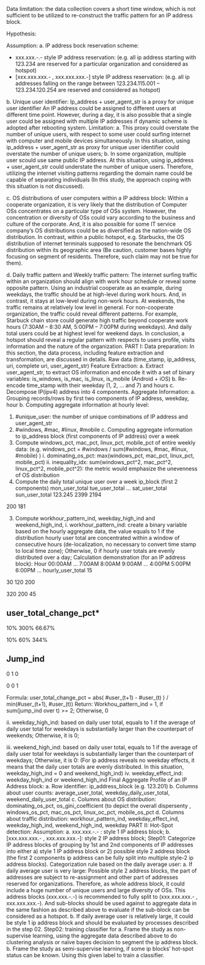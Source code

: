 Data limitation: the data collection covers a short time window, which is not sufficient to be utilized to re-construct the traffic pattern for an IP address block.

Hypothesis:


Assumption: 
a. IP address bock reservation scheme:
 * xxx.xxx.-.- style IP address reservation: (e.g. all ip address starting with 123.234 are reserved for a particular organization and considered as hotspot)
 * [xxx.xxx.xxx.-  , xxx.xxx.xxx.-] style IP address reservation: (e.g. all ip addresses falling on the range between 123.234.115.001 – 123.234.120.254 are reserved and considered as hotspot) 

b. Unique user identifier: 
Ip_address + user_agent_str is a proxy for unique user identifier
An IP address could be assigned to different users at different time point. However, during a day, it is also possible that a single user could be assigned with multiple IP addresses if dynamic scheme is adopted after rebooting system.
Limitation: 
a. This proxy could overstate the number of unique users, with respect to some user could surfing internet with computer and mobile devices simultaneously. In this situation, using ip_address + user_agent_str as proxy for unique user identifier could overstate the number of unique users;
b. In some organization, multiple user scould use same public IP address. At this situation, using ip_address + user_agent_str could understate the number of unique users. Therefore, utilizing the internet visiting patterns regarding the domain name could be capable of separating individuals (In this study, the approach coping with this situation is not discussed).  

c. OS distributions of user computers within a IP address block:
Within a cooperate organization, it is very likely that the distribution of Computer OSs concentrates on a particular type of OSs system. However, the concentration or diversity of OSs could vary according to the business and culture of the corporate. And, it is also possible for some IT service company’s OS distributions could be as diversified as the nation-wide OS distribution. In contrast, within a public hotspot, e.g. Starbucks, the OS distribution of internet terminals supposed to resonate the benchmark OS distribution within its geographic area (Be caution, customer bases highly focusing on segment of residents. Therefore, such claim may not be true for them).

d. Daily traffic pattern and Weekly traffic pattern:
The internet surfing traffic within an organization should align with work hour schedule or reveal some opposite pattern. Using an industrial cooperate as an example, during weekdays, the traffic should be at high-level during work hours. And, in contrast, it stays at low-level during non-work hours. At weekends, the traffic remains at relatively low level in general. For non-cooperate organization, the traffic could reveal different patterns. For example, Starbuck chain store could generate high traffic beyond cooperate work hours (7:30AM – 8:30 AM, 5:00PM – 7:00PM during weekdays). And daily total users could be at highest level for weekend days. 
In conclusion, a hotspot should reveal a regular pattern with respects to users profile, visits information and the nature of the organization.
PART I: Data preparation:
In this section, the data process, including feature extraction and transformation, are discussed in details.
Raw data (time_stamp, ip_address, uri, complete uri, user_agent_str)
Feature Extraction:
a. Extract user_agent_str, to extract OS information and encode it with a set of binary variables: is_windows, is_mac, is_linux, is_mobile (Android + iOS)
b. Re-encode time_stamp with their weekday (1, 2, … and 7) and hours
c. Decompose IP(ipv4) address into 4 components.
Aggregate Information:
a. Grouping records/rows by first two components of IP address, weekday, hour
b. Computing aggregate information at hourly level:
1) #unique_user: the number of unique combinations of IP address and user_agent_str
2) #windows, #mac, #linux, #mobile
c. Computing aggregate information to ip_address block (first components of IP address) over a week
1) Compute windows_pct, mac_pct, linux_pct, mobile_pct of entire weekly data: 
(e.g. windows_pct = #windows / sum(#windows, #mac, #linux, #mobile) )
i. dominating_os_pct:  max(windows_pct, mac_pct, linux_pct, mobile_pct)
ii. inequality_idx:  sum(windows_pct^2, mac_pct^2, linux_pct^2, mobile_pct^2): the metric would emphasize the unevenness of OS distribution
2) Compute the daily total unique user over a week
ip_block (first 2 components)
mon_user_total
tue_user_total
…
sat_user_total
sun_user_total
123.245
2399
2194

200
181

3) Compute workhour_pattern_ind, weekday_high_ind and weekend_high_ind,
i. workhour_pattern_ind: create a binary variable based on the hourly aggregate data, the value equals to 1 if the distribution hourly user total are concentrated within a window of consecutive hours (de-localization, no necessary to convert time stamp to local time zone); Otherwise,  0 if hourly user totals are evenly distributed over a day;
Calculation demonstration (for an IP address block):
Hour
00:00AM
…
7:00AM
8:00AM
9:00AM
…
4:00PM
5:00PM
6:00PM
…
hourly_user_total
15

30
120
200

320
200
45

user_total_change_pct*
-

10%
300%
66.67%

10%
60%
344%

Jump_ind
-

0
1
0

0
0
1

Formula: 
user_total_change_pct = abs( #user_(t+1) - #user_(t) ) / min(#user_(t+1), #user_(t))
Return:
Workhou_pattern_ind = 1, if sum(jump_ind over t) >= 2; Otherwise, 0

ii. weekday_high_ind: based on daily user total, equals to 1 if the average of daily user total for weekdays is substantially larger than the counterpart of weekends; Otherwise, it is 0;

iii. weekend_high_ind: based on daily user total, equals to 1 if the average of daily user total for weekdays is substantially larger than the counterpart of weekdays; Otherwise, it is 0:
(For ip address reveals no weekday effects, it means that the daily user totals are evenly distributed. In this situation, weekday_high_ind = 0 and weekend_high_ind) 
iv. weekday_effect_ind: weekday_high_ind or weekend_high_ind
 Final Aggregate Profile of an IP Address block:
a. Row identifier: ip_address_block (e.g. 123.201)
b. Columns about user counts: average_user_total, weekday_daily_user_total, weekend_daily_user_total
c. Columns about OS distribution: dominating_os_pct, os_gini_coefficient (to depict the overall dispersenty , windows_os_pct, mac_os_pct, linux_oc_pct, mobile_os_pct 
d. Columns about traffic distribution: workhour_pattern_ind, weekday_effect_ind, weekday_high_ind, weekend_high_ind, weekday
PART II: Hot-Spot detection:
Assumption: 
a. xxx.xxx.-.- : style 1 IP address block;
b. [xxx.xxx.xxx.- , xxx.xxx.xxx.-]: style 2 IP address block;
Step01: 
Categorize IP address blocks of grouping by 1st and 2nd components of IP addresses into either a) style 1 IP address block or 2) possible style 2 address block (the first 2 components ip address can be fully split into multiple style-2 ip address blocks). 
Categorization rule based on the daily average user:
a. If daily average user is very large: Possible style 2 address blocks, the part of addresses are subject to re-assignment and other part of addresses reserved for organizations. Therefore,  as whole address block, it could include a huge number of unique users and large diversity of  OSs. This address blocks (xxx.xxx.-.-) is recommended to fully split to (xxx.xxx.xxx.- , xxx.xxx.xxx.-). And sub-blocks should be used against to aggregate data in the same fashion as described above to evaluate if the sub-block can be considered as a hotspot. 
b. If daily average user is relatively large, it could be style 1 ip address block and should be evaluated by processes described in the step 02.
Step02: training classifier for 
a. Frame the study as non-supervise learning, using the aggregate data described above to do clustering analysis or naïve bayes decision to segment the ip address block.
b. Frame the study as semi-supervise learning, if some ip blocks’ hot-spot status can be known. Using this given label to train a classifier.


